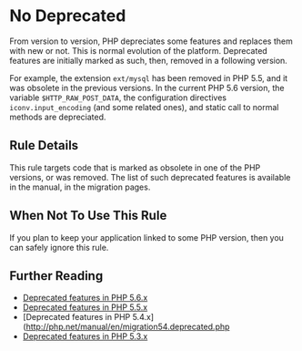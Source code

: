 <!-- PHP Manual -->
# No Deprecated

From version to version, PHP depreciates some features and replaces them with new or not. This is normal evolution of the platform. Deprecated features are initially marked as such, then, removed in a following version. 

For example, the extension `ext/mysql` has been removed in PHP 5.5, and it was obsolete in the previous versions. In the current PHP 5.6 version, the variable `$HTTP_RAW_POST_DATA`, the configuration directives `iconv.input_encoding` (and some related ones), and static call to normal methods are depreciated. 

## Rule Details

This rule targets code that is marked as obsolete in one of the PHP versions, or was removed. The list of such deprecated features is available in the manual, in the migration pages.


## When Not To Use This Rule

If you plan to keep your application linked to some PHP version, then you can safely ignore this rule.


## Further Reading

* [Deprecated features in PHP 5.6.x](http://php.net/manual/en/migration56.deprecated.php)
* [Deprecated features in PHP 5.5.x](http://php.net/manual/en/migration55.deprecated.php)
* [Deprecated features in PHP 5.4.x](http://php.net/manual/en/migration54.deprecated.php
* [Deprecated features in PHP 5.3.x](http://php.net/manual/en/migration53.deprecated.php)